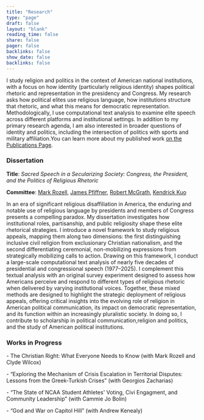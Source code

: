 ```yaml
---
title: "Research"
type: "page"
draft: false
layout: "blank"
reading_time: false
share: false
pager: false
backlinks: false
show_date: false
backlinks: false
---
```


I study religion and politics in the context of American national institutions, with a focus on how identity (particularly religious identity) shapes political rhetoric and representation in the presidency and Congress. My research asks how political elites use religious language, how institutions structure that rhetoric, and what this means for democratic representation. Methodologically, I use computational text analysis to examine elite speech across different platforms and institutional settings. In addition to my primary research agenda, I am also interested in broader questions of identity and politics, including the intersection of politics with sports and military affiliation.You can learn more about my published work <a href="/publication/">on the Publications Page</a>.

<h3>Dissertation</h3>

**Title**: *Sacred Speech in a Secularizing Society: Congress, the President, and the Politics of Religious Rhetoric* 

**Committee**: [Mark Rozell](https://markrozell.gmu.edu/), [James Pfiffner](https://pfiffner.gmu.edu/), [Robert McGrath](https://mcgrath.gmu.edu/), [Kendrick Kuo](https://kendrickkuo.com/)

In an era of significant religious disaffiliation in America, the enduring and notable use of religious language by presidents and members of Congress presents a compelling paradox. My dissertation investigates how institutional roles, partisanship, and public religiosity shape these elite rhetorical strategies. I introduce a novel framework to study religious appeals, mapping them along two dimensions: the first distinguishing inclusive civil religion from exclusionary Christian nationalism, and the second differentiating ceremonial, non-mobilizing expressions from strategically mobilizing calls to action. Drawing on this framework, I conduct a large-scale computational text analysis of nearly five decades of presidential and congressional speech (1977–2025). I complement this textual analysis with an original survey experiment designed to assess how Americans perceive and respond to different types of religious rhetoric when delivered by varying institutional voices. Together, these mixed methods are designed to highlight the strategic deployment of religious appeals, offering critical insights into the evolving role of religion in American political communication, its impact on democratic representation, and its function within an increasingly pluralistic society. In doing so, I contribute to scholarship in political communication,religion and politics, and the study of American political institutions.

  <div style="flex: 1; min-width: 250px;">
    <h3>Works in Progress</h3>
    <p>
      - The Christian Right: What Everyone Needs to Know (with Mark Rozell and Clyde Wilcox)  
    </p>
    <p>
      - “Exploring the Mechanism of Crisis Escalation in Territorial Disputes: Lessons from the Greek-Turkish Crises” (with Georgios Zacharias)
    </p>
    <p>  
      - “The State of NCAA Student Athletes' Voting, Civi Engagment, and Community Leadership” (with Cammie Jo Bolin)
    </p>  
      - “God and War on Capitol Hill” (with Andrew Kenealy)
    </p>
  </div>

</div>

